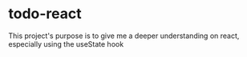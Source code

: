 # todo-react
This project's purpose is to give me a deeper understanding on react, especially using the useState hook
